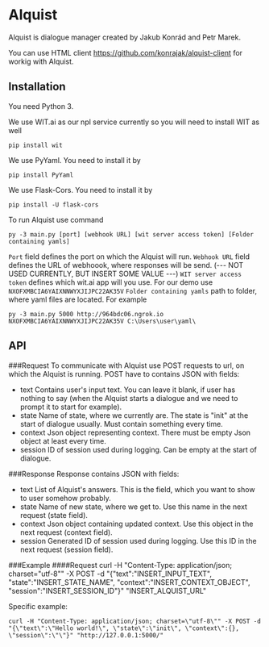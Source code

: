 Alquist
=======
Alquist is dialogue manager created by Jakub Konrád and Petr Marek.

You can use HTML client https://github.com/konrajak/alquist-client for workig with Alquist.

## Installation
You need Python 3. 

We use WIT.ai as our npl service currently so you will need to install WIT as well

	pip install wit
	
We use PyYaml. You need to install it by

    pip install PyYaml

We use Flask-Cors. You need to install it by

    pip install -U flask-cors

To run Alquist use command

	py -3 main.py [port] [webhook URL] [wit server access token] [Folder containing yamls]
``Port`` field defines the port on which the Alquist will run.
``Webhook URL`` field defines the URL of webhoook, where responses will be send. (--- NOT USED CURRENTLY, BUT INSERT SOME VALUE ---)
``WIT server access token`` defines which wit.ai app will you use. For our demo use ``NXOFXMBCIA6YAIXNNWYXJIJPC22AK35V``
``Folder containing yamls`` path to folder, where yaml files are located.
For example

	py -3 main.py 5000 http://964bdc06.ngrok.io NXOFXMBCIA6YAIXNNWYXJIJPC22AK35V C:\Users\user\yaml\

## API

###Request
To communicate with Alquist use POST requests to url, on which the Alquist is running. POST have to contains JSON with fields:

- text
    Contains user's input text. You can leave it blank, if user has nothing to say (when the Alquist starts a dialogue and we need to prompt
    it to start for example).
- state
    Name of state, where we currently are. The state is "init" at the start of dialogue usually. Must contain something every time.
- context
    Json object representing context. There must be empty Json object at least every time.
- session
    ID of session used during logging. Can be empty at the start of dialogue.
    
###Response
Response contains JSON with fields:

- text
    List of Alquist's answers. This is the field, which you want to show to user somehow probably.
- state
    Name of new state, where we get to. Use this name in the next request (state field).
- context
    Json object containing updated context. Use this object in the next request (context field).
- session
    Generated ID of session used during logging. Use this ID in the next request (session field).
    
###Example
####Request
    curl -H "Content-Type: application/json; charset=\"utf-8\"" -X POST -d "{\"text\":\"INSERT_INPUT_TEXT\", \"state\":\"INSERT_STATE_NAME\", \"context\":\"INSERT_CONTEXT_OBJECT\", \"session\":\"INSERT_SESSION_ID\"}" "INSERT_ALQUIST_URL"

Specific example:

    curl -H "Content-Type: application/json; charset=\"utf-8\"" -X POST -d "{\"text\":\"Hello world!\", \"state\":\"init\", \"context\":{}, \"session\":\"\"}" "http://127.0.0.1:5000/"